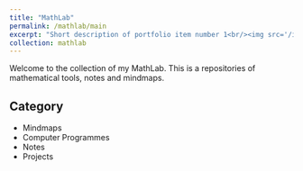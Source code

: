 ```yaml
---
title: "MathLab"
permalink: /mathlab/main
excerpt: "Short description of portfolio item number 1<br/><img src='/images/500x300.png'>"
collection: mathlab
---
```


Welcome to the collection of my MathLab. This is a repositories of mathematical tools, notes and mindmaps.

## Category
- Mindmaps
- Computer Programmes
- Notes
- Projects